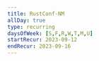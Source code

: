 ```yaml
---
title: RustConf-NM
allDay: true
type: recurring
daysOfWeek: [S,F,R,W,T,M,U]
startRecur: 2023-09-12
endRecur: 2023-09-16
---
```

